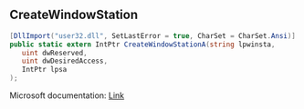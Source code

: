 ## CreateWindowStation

```csharp
[DllImport("user32.dll", SetLastError = true, CharSet = CharSet.Ansi)]
public static extern IntPtr CreateWindowStationA(string lpwinsta,
   uint dwReserved,
   uint dwDesiredAccess,
   IntPtr lpsa
);
```

Microsoft documentation: [Link](https://docs.microsoft.com/en-us/windows/win32/api/winuser/nf-winuser-createwindowstationa)
